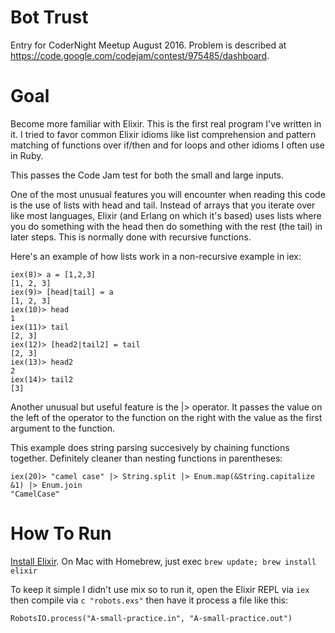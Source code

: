 Bot Trust
=========
Entry for CoderNight Meetup August 2016. Problem is described at https://code.google.com/codejam/contest/975485/dashboard.

Goal
====
Become more familiar with Elixir. This is the first real program I've written
in it. I tried to favor common Elixir idioms like list comprehension and
pattern matching of functions over if/then and for loops and other idioms I
often use in Ruby.

This passes the Code Jam test for both the small and large inputs.

One of the most unusual features you will encounter when reading this code is
the use of lists with head and tail. Instead of arrays that you iterate over
like most languages, Elixir (and Erlang on which it's based) uses lists where
you do something with the head then do something with the rest (the tail) in
later steps. This is normally done with recursive functions.

Here's an example of how lists work in a non-recursive example in iex:

    iex(8)> a = [1,2,3]
    [1, 2, 3]
    iex(9)> [head|tail] = a
    [1, 2, 3]
    iex(10)> head
    1
    iex(11)> tail
    [2, 3]
    iex(12)> [head2|tail2] = tail
    [2, 3]
    iex(13)> head2
    2
    iex(14)> tail2
    [3]

Another unusual but useful feature is the |> operator. It passes the value on
the left of the operator to the function on the right with the value as the
first argument to the function.

This example does string parsing succesively by chaining functions together.
Definitely cleaner than nesting functions in parentheses:

    iex(20)> "camel case" |> String.split |> Enum.map(&String.capitalize &1) |> Enum.join
    "CamelCase"


How To Run
==========
[Install Elixir](http://elixir-lang.org/install.html). On Mac with Homebrew,
just exec `brew update; brew install elixir`

To keep it simple I didn't use mix so to run it, open the Elixir REPL via `iex`
then compile via `c "robots.exs"` then have it process a file like this:

`RobotsIO.process("A-small-practice.in", "A-small-practice.out")`

